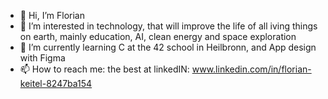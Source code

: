 - 👋 Hi, I’m Florian
- 👀 I’m interested in technology, that will improve the life of all iving things on earth,
  mainly education, AI, clean energy and space exploration
- 🌱 I’m currently learning C at the 42 school in Heilbronn, and App design with Figma
- 📫 How to reach me: the best at linkedIN: www.linkedin.com/in/florian-keitel-8247ba154

<!---
floktl/floktl is a ✨ special ✨ repository because its `README.md` (this file) appears on your GitHub profile.
You can click the Preview link to take a look at your changes.
--->
